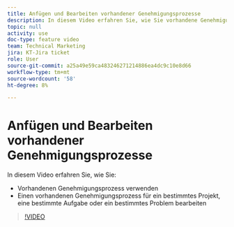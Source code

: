 ```yaml
---
title: Anfügen und Bearbeiten vorhandener Genehmigungsprozesse
description: In diesem Video erfahren Sie, wie Sie vorhandene Genehmigungsprozesse für Projekte, Aufgaben oder Probleme verwenden und bearbeiten.
topic: null
activity: use
doc-type: feature video
team: Technical Marketing
jira: KT-Jira ticket
role: User
source-git-commit: a25a49e59ca483246271214886ea4dc9c10e8d66
workflow-type: tm+mt
source-wordcount: '58'
ht-degree: 8%

---
```


# Anfügen und Bearbeiten vorhandener Genehmigungsprozesse

In diesem Video erfahren Sie, wie Sie:

* Vorhandenen Genehmigungsprozess verwenden
* Einen vorhandenen Genehmigungsprozess für ein bestimmtes Projekt, eine bestimmte Aufgabe oder ein bestimmtes Problem bearbeiten

>[!VIDEO](https://video.tv.adobe.com/v/335226/?quality=12&learn=on)
